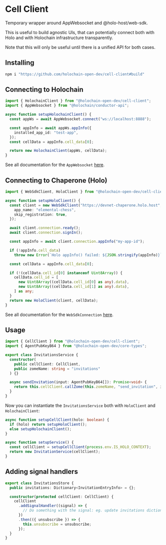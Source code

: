 # Cell Client

Temporary wrapper around AppWebsocket and @holo-host/web-sdk.

This is useful to build agnostic UIs, that can potentially connect both with Holo and with Holochain infrastructure transparently.

Note that this will only be useful until there is a unified API for both cases.

## Installing

```bash
npm i "https://github.com/holochain-open-dev/cell-client#build"
```

## Connecting to Holochain

```ts
import { HolochainClient } from "@holochain-open-dev/cell-client";
import { AppWebsocket } from "@holochain/conductor-api";

async function setupHolochainClient() {
  const appWs = await AppWebsocket.connect("ws://localhost:8888");

  const appInfo = await appWs.appInfo({
    installed_app_id: "test-app",
  });
  const cellData = appInfo.cell_data[0];

  return new HolochainClient(appWs, cellData);
}
```

See all documentation for the `AppWebsocket` [here](https://github.com/holochain/holochain-conductor-api).

## Connecting to Chaperone (Holo)

```ts
import { WebSdkClient, HoloClient } from "@holochain-open-dev/cell-client";

async function setupHoloClient() {
  const client = new WebSdkClient("https://devnet-chaperone.holo.host", {
    app_name: "elemental-chess",
    skip_registration: true,
  });

  await client.connection.ready();
  await client.connection.signIn();

  const appInfo = await client.connection.appInfo("my-app-id");

  if (!appInfo.cell_data)
    throw new Error(`Holo appInfo() failed: ${JSON.stringify(appInfo)}`);

  const cellData = appInfo.cell_data[0];

  if (!(cellData.cell_id[0] instanceof Uint8Array)) {
    cellData.cell_id = [
      new Uint8Array((cellData.cell_id[0] as any).data),
      new Uint8Array((cellData.cell_id[1] as any).data),
    ] as any;
  }
  return new HoloClient(client, cellData);
}
```

See all documentation for the `WebSdkConnection` [here](https://github.com/holo-host/web-sdk).

## Usage

```ts
import { CellClient } from "@holochain-open-dev/cell-client";
import { AgentPubKeyB64 } from "@holochain-open-dev/core-types";

export class InvitationsService {
  constructor(
    public cellClient: CellClient,
    public zomeName: string = "invitations"
  ) {}

  async sendInvitation(input: AgentPubKeyB64[]): Promise<void> {
    return this.cellClient.callZome(this.zomeName, "send_invitation", input);
  }
}
```

Now you can instantiate the `InvitationsService` both with `HoloClient` and `HolochainClient`:

```ts
async function setupCellClient(holo: boolean) {
  if (holo) return setupHoloClient();
  else setupHolochainClient();
}

async function setupService() {
  const cellClient = setupCellClient(process.env.IS_HOLO_CONTEXT);
  return new InvitationService(cellClient);
}
```

## Adding signal handlers

```ts
export class InvitationsStore {
  public invitations: Dictionary<InvitationEntryInfo> = {};

  constructor(protected cellClient: CellClient) {
    cellClient
      .addSignalHandler((signal) => {
        // Do something with the signal: eg. update invitations dictionary
      })
      .then(({ unsubscribe }) => {
        this.unsubscribe = unsubscribe;
      });
  }
}
```
